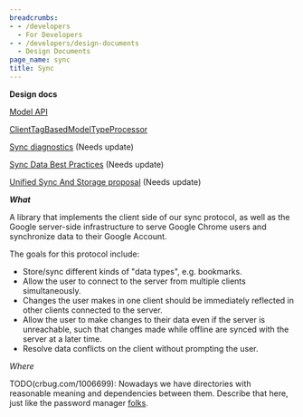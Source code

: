```yaml
---
breadcrumbs:
- - /developers
  - For Developers
- - /developers/design-documents
  - Design Documents
page_name: sync
title: Sync
---
```


**Design docs**

[Model API](/developers/design-documents/sync/model-api)

[ClientTagBasedModelTypeProcessor](/developers/design-documents/sync/client-tag-based-model-type-processor)


[Sync diagnostics](/developers/design-documents/sync/diagnostics) (Needs update)

[Sync Data Best
Practices](/developers/design-documents/sync/sync-data-best-practices) (Needs update)

[Unified Sync And Storage
proposal](/developers/design-documents/sync/unified-sync-and-storage-overview)
 (Needs update)

***What***

A library that implements the client side of our sync protocol, as well as the
Google server-side infrastructure to serve Google Chrome users and synchronize
data to their Google Account.

The goals for this protocol include:

*   Store/sync different kinds of "data types", e.g. bookmarks.
*   Allow the user to connect to the server from multiple clients
            simultaneously.
*   Changes the user makes in one client should be immediately reflected
            in other clients connected to the server.
*   Allow the user to make changes to their data even if the server is
            unreachable, such that changes made while offline are synced with
            the server at a later time.
*   Resolve data conflicts on the client without prompting the user.

*Where*

TODO(crbug.com/1006699): Nowadays we have directories with reasonable meaning
and dependencies between them. Describe that here, just like the password
manager [folks](https://source.chromium.org/chromium/chromium/src/+/91bcc3658d7f81fde685523091ca94755419a708:components/password_manager/README.md).
